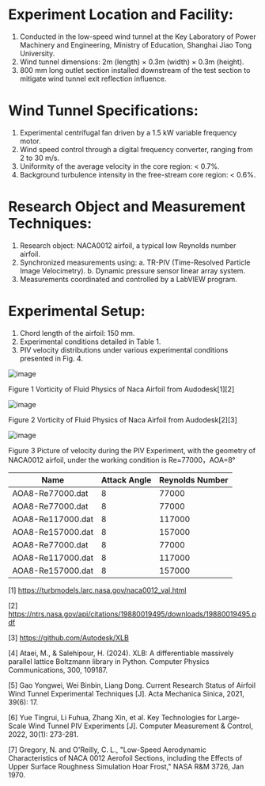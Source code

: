 # Experiment Location and Facility:
1. Conducted in the low-speed wind tunnel at the Key Laboratory of Power Machinery and Engineering, Ministry of Education, Shanghai Jiao Tong University.
2. Wind tunnel dimensions: 2m (length) × 0.3m (width) × 0.3m (height).
3. 800 mm long outlet section installed downstream of the test section to mitigate wind tunnel exit reflection influence.
# Wind Tunnel Specifications:
1. Experimental centrifugal fan driven by a 1.5 kW variable frequency motor.
2. Wind speed control through a digital frequency converter, ranging from 2 to 30 m/s.
3. Uniformity of the average velocity in the core region: < 0.7%.
4. Background turbulence intensity in the free-stream core region: < 0.6%.
# Research Object and Measurement Techniques:
1. Research object: NACA0012 airfoil, a typical low Reynolds number airfoil.
2. Synchronized measurements using:
a. TR-PIV (Time-Resolved Particle Image Velocimetry).
b. Dynamic pressure sensor linear array system.
3. Measurements coordinated and controlled by a LabVIEW program.
# Experimental Setup:
1. Chord length of the airfoil: 150 mm.
2. Experimental conditions detailed in Table 1.
3. PIV velocity distributions under various experimental conditions presented in Fig. 4.


![image](https://github.com/user-attachments/assets/c452d684-5735-4d61-99e0-60c5e22676be)

Figure 1 Vorticity of Fluid Physics of Naca Airfoil from Audodesk[1][2]

![image](https://github.com/user-attachments/assets/2111e0a4-1b68-4266-8e98-ded80f655939)

Figure 2 Vorticity of Fluid Physics of Naca Airfoil from Audodesk[2][3]

![image](https://github.com/user-attachments/assets/62df889d-a014-47dc-8d11-48be5dd882b4)

Figure 3 Picture of velocity during the PIV Experiment, with the geometry of  NACA0012 airfoil, under the working condition is  Re=77000，AOA=8°

| Name|Attack Angle|Reynolds Number|
|-----|------------|---------------|
|AOA8-Re77000.dat       |8|77000|
|AOA8-Re77000.dat		    |8|77000|
|AOA8-Re117000.dat			|8|117000|
|AOA8-Re157000.dat			|8|157000|
|AOA8-Re77000.dat				|8|77000|
|AOA8-Re117000.dat		  |8|117000|
|AOA8-Re157000.dat			|8|157000|

[1] https://turbmodels.larc.nasa.gov/naca0012_val.html

[2] https://ntrs.nasa.gov/api/citations/19880019495/downloads/19880019495.pdf

[3] https://github.com/Autodesk/XLB

[4] Ataei, M., & Salehipour, H. (2024). XLB: A differentiable massively parallel lattice Boltzmann library in Python. Computer Physics Communications, 300, 109187.

[5] Gao Yongwei, Wei Binbin, Liang Dong. Current Research Status of Airfoil Wind Tunnel Experimental Techniques [J]. Acta Mechanica Sinica, 2021, 39(6): 17.

[6] Yue Tingrui, Li Fuhua, Zhang Xin, et al. Key Technologies for Large-Scale Wind Tunnel PIV Experiments [J]. Computer Measurement & Control, 2022, 30(1): 273-281. 

[7] Gregory, N. and O'Reilly, C. L., "Low-Speed Aerodynamic Characteristics of NACA 0012 Aerofoil Sections, including the Effects of Upper Surface Roughness Simulation Hoar Frost," NASA R&M 3726, Jan 1970.
